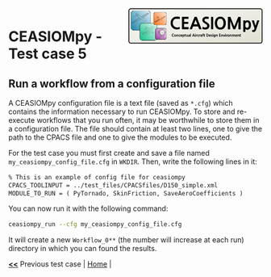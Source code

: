 <img align="right" height="70" src="../../documents/logos/CEASIOMpy_banner_main.png">

# CEASIOMpy - Test case 5

## Run a workflow from a configuration file

A CEASIOMpy configuration file is a text file (saved as `*.cfg`) which contains the information necessary to run CEASIOMpy. To store and re-execute workflows that you run often, it may be worthwhile to store them in a configuration file. The file should contain at least two lines, one to give the path to the CPACS file and one to give the modules to be executed.

For the test case you must first create and save a file named `my_ceasiompy_config_file.cfg` in `WKDIR`. Then, write the following lines in it:

```text
% This is an example of config file for ceasiompy
CPACS_TOOLINPUT = ../test_files/CPACSfiles/D150_simple.xml
MODULE_TO_RUN = ( PyTornado, SkinFriction, SaveAeroCoefficients )
```

You can now run it with the following command:

```bash
ceasiompy_run --cfg my_ceasiompy_config_file.cfg
```

It will create a new `Workflow_0**` (the number will increase at each run) directory in which you can found the results.

[**<<**](../test_case_4/README.md) Previous test case | [Home](../../README.md#test-cases) |
